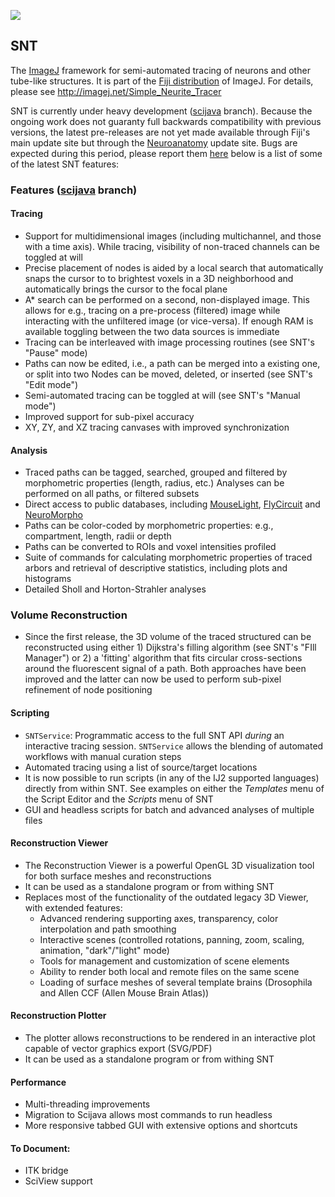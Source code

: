 [![](https://travis-ci.org/fiji/Simple_Neurite_Tracer.svg?branch=master)](https://travis-ci.org/fiji/Simple_Neurite_Tracer)

## SNT

The [ImageJ](http://imagej.net/) framework for semi-automated tracing of neurons
and other tube-like structures. It is part of the [Fiji distribution](http://imagej.net/Fiji)
of ImageJ. For details, please see http://imagej.net/Simple_Neurite_Tracer

SNT is currently under heavy development ([scijava](https://github.com/fiji/Simple_Neurite_Tracer/tree/scijava) branch).
Because the ongoing work does not guaranty full backwards compatibility with previous versions, the latest pre-releases
are not yet made available through Fiji's main update site but through the [Neuroanatomy](http://imagej.net/Neuroanatomy)
update site. Bugs are expected during this period, please report them [here](https://github.com/fiji/Simple_Neurite_Tracer/issues)
below is a list of some of the latest SNT features:

### Features ([scijava](https://github.com/fiji/Simple_Neurite_Tracer/tree/scijava) branch)

#### Tracing
* Support for multidimensional images (including multichannel, and those with a time axis).
  While tracing, visibility of non-traced channels can be toggled at will
* Precise placement of nodes is aided by a local search that automatically snaps the cursor to
  to brightest voxels in a 3D neighborhood and automatically brings the cursor to the focal plane
* A* search can be performed on a second, non-displayed image.
  This allows for e.g., tracing on a pre-process (filtered) image while interacting with the unfiltered image (or vice-versa).
  If enough RAM is available toggling between the two data sources is immediate
* Tracing can be interleaved with image processing routines (see SNT's "Pause" mode)
* Paths can now be edited, i.e., a path can be merged into a existing one, or split into two
  Nodes can be moved, deleted, or inserted (see SNT's "Edit mode")
* Semi-automated tracing can be toggled at will (see SNT's "Manual mode")
* Improved support for sub-pixel accuracy
* XY, ZY, and XZ tracing canvases with improved synchronization

#### Analysis
* Traced paths can be tagged, searched, grouped and filtered by morphometric properties (length, radius, etc.)
  Analyses can be performed on all paths, or filtered subsets
* Direct access to public databases, including [MouseLight](https://ml-neuronbrowser.janelia.org/), [FlyCircuit](http://www.flycircuit.tw) and [NeuroMorpho](http://neuromorpho.org/)
* Paths can be color-coded by morphometric properties: e.g., compartment, length, radii or depth
* Paths can be converted to ROIs and voxel intensities profiled
* Suite of commands for calculating morphometric properties of traced arbors and retrieval of descriptive statistics, including plots and histograms
* Detailed Sholl and Horton-Strahler analyses

### Volume Reconstruction
* Since the first release, the 3D volume of the traced structured can be reconstructed
  using either 1) Dijkstra's filling algorithm (see SNT's "FIll Manager") or 2) a 'fitting'
  algorithm that fits circular cross-sections around the fluorescent signal of a path.
  Both approaches have been improved and the latter can now be used to perform sub-pixel
  refinement of node positioning

#### Scripting
* `SNTService`: Programmatic access to the full SNT API *during* an interactive tracing session.
  `SNTService` allows the blending of automated workflows with manual curation steps
* Automated tracing using a list of source/target locations
* It is now possible to run scripts (in any of the IJ2 supported languages) directly from within SNT.
  See examples on either the _Templates_ menu of the Script Editor and the _Scripts_ menu of SNT
* GUI and headless scripts for batch and advanced analyses of multiple files

#### Reconstruction Viewer
* The Reconstruction Viewer is a powerful OpenGL 3D visualization tool for both surface meshes and reconstructions
* It can be used as a standalone program or from withing SNT
* Replaces most of the functionality of the outdated legacy 3D Viewer, with extended features:
  * Advanced rendering supporting axes, transparency, color interpolation and path smoothing
  * Interactive scenes (controlled rotations, panning, zoom, scaling, animation, "dark"/"light" mode)
  * Tools for management and customization of scene elements
  * Ability to render both local and remote files on the same scene
  * Loading of surface meshes of several template brains (Drosophila and Allen CCF (Allen Mouse Brain Atlas))

#### Reconstruction Plotter
* The plotter allows reconstructions to be rendered in an interactive plot capable of vector graphics export (SVG/PDF)
* It can be used as a standalone program or from withing SNT

#### Performance
* Multi-threading improvements
* Migration to Scijava allows most commands to run headless
* More responsive tabbed GUI with extensive options and shortcuts

#### To Document:
* ITK bridge
* SciView support
